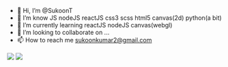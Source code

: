 - 👋 Hi, I’m @SukoonT
- 👀 I’m know JS nodeJS reactJS css3 scss html5 canvas(2d) python(a bit)
- 🌱 I’m currently learning reactJS nodeJS canvas(webgl)
- 💞️ I’m looking to collaborate on ...
- 📫 How to reach me sukoonkumar2@gmail.com

<img align="center" src="https://github-readme-stats.vercel.app/api?username=sukoont&theme=radical&show_icons=true"/>
<!-- <img align="center" src="https://github-readme-stats.vercel.app/api/wakatime?username=sukoont"/> -->
<img align="center" src="https://github-readme-stats.vercel.app/api/top-langs/?username=sukoont&layout=compact&theme=radical"/>


